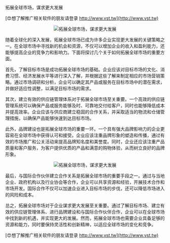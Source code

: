 拓展全球市场，谋求更大发展

[😍想了解推广相关软件的朋友请登录 http://www.vst.tw](http://www.vst.tw)

 <center><img src="https://vst.tw/MP4/tuiguang/png/6.png" alt="拓展全球市场，谋求更大发展"></center>

随着全球化的深入发展，拓展全球市场已成为许多企业实现更大发展的关键策略之一。在全球市场中寻找新的机会和资源，不仅可以增加企业的收入和盈利能力，还能够提高企业的竞争力和影响力。下面将探讨几个关于如何拓展全球市场的重要方面。

首先，了解目标市场是成功拓展全球市场的基础。企业应该对目标市场的文化、消费习惯、经济发展水平等进行深入了解，并根据这些了解来制定相应的市场营销策略。通过市场调研和分析，企业可以确定其产品或服务在目标市场中的潜在需求，并做好适应性调整，以满足目标市场的需求。

其次，建立有效的供应链管理体系对于拓展全球市场至关重要。一个高效的供应链管理系统可以确保产品或服务能够及时、可靠地交付给客户，同时也能够降低成本并提高效率。企业应该与供应商建立稳固的合作关系，并采取适当的物流和仓储管理措施，以确保产品能够快速到达目标市场。

此外，品牌建设也是拓展全球市场的重要一环。一个具有强大品牌影响力的企业更容易在全球市场中获得认可和接受。企业应该注重品牌形象的塑造和传播，通过有效的市场推广和公关活动来提高品牌知名度和美誉度。同时，企业还应该注重产品质量和客户服务，为客户提供优质的产品和满意的购物体验，从而树立良好的品牌形象。

 <center><img src="https://vst.tw/MP4/tuiguang/png/3.png" alt="拓展全球市场，谋求更大发展"></center>

最后，与国际合作伙伴建立合作关系是拓展全球市场的重要手段之一。通过与当地企业、政府机构以及行业协会等合作，企业可以共享资源和经验，开展技术合作和市场开发。国际合作不仅可以加速企业进入目标市场的步伐，还可以降低市场进入的风险和成本。

总之，拓展全球市场对于企业谋求更大发展至关重要。通过了解目标市场、建立有效的供应链管理体系、进行品牌建设和与国际合作伙伴合作，企业可以在全球市场中找到新的机遇，并实现更大的发展。然而，拓展全球市场也需要企业具备足够的资源和能力，同时要保持灵活性和创新精神，以适应全球市场的变化和竞争。

[😍想了解推广相关软件的朋友请登录 http://www.vst.tw](http://www.vst.tw)



